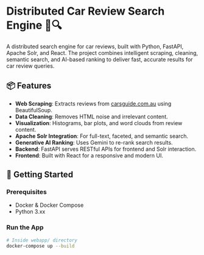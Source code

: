# Distributed Car Review Search Engine 🚗🔍

A distributed search engine for car reviews, built with Python, FastAPI, Apache Solr, and React. The project combines intelligent scraping, cleaning, semantic search, and AI-based ranking to deliver fast, accurate results for car review queries.

## 📦 Features

- **Web Scraping**: Extracts reviews from [carsguide.com.au](https://www.carsguide.com.au/) using BeautifulSoup.
- **Data Cleaning**: Removes HTML noise and irrelevant content.
- **Visualization**: Histograms, bar plots, and word clouds from review content.
- **Apache Solr Integration**: For full-text, faceted, and semantic search.
- **Generative AI Ranking**: Uses Gemini to re-rank search results.
- **Backend**: FastAPI serves RESTful APIs for frontend and Solr interaction.
- **Frontend**: Built with React for a responsive and modern UI.

## 🚀 Getting Started

### Prerequisites

- Docker & Docker Compose
- Python 3.xx
### Run the App

```bash
# Inside webapp/ directory
docker-compose up --build
